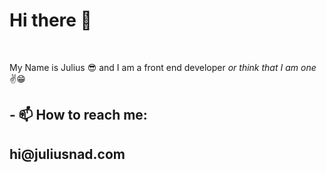<h1><b>Hi there 👋</b></h1>
<br>
<p>My Name is Julius 😎 and I am a front end developer <em>or think that I am one</em> ✌️😁</p>
<h2>- 📫 How to reach me:<h2>
<tr>
  <td>hi@juliusnad.com</td>
</tr>
<!--
**juliusnad/juliusnad** is a ✨ _special_ ✨ repository because its `README.md` (this file) appears on your GitHub profile.

Here are some ideas to get you started:

- 🔭 I’m currently working on ...
- 🌱 I’m currently learning ...
- 👯 I’m looking to collaborate on ...
- 🤔 I’m looking for help with ...
- 💬 Ask me about ...
- 📫 How to reach me: hi@juliusnad.com
- 😄 Pronouns: ...
- ⚡ Fun fact: ...
-->
